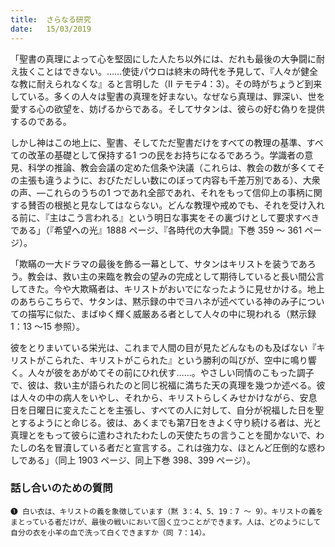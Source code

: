 ```yaml
---
title:  さらなる研究
date:   15/03/2019
---
```


「聖書の真理によって心を堅固にした人たち以外には、だれも最後の大争闘に耐え抜くことはできない。……使徒パウロは終末の時代を予見して、『人々が健全な教に耐えられなくな』ると言明した（Ⅱ テモテ4：3）。その時がちょうど到来している。多くの人々は聖書の真理を好まない。なぜなら真理は、罪深い、世を愛する心の欲望を、妨げるからである。そしてサタンは、彼らの好む偽りを提供するのである。

しかし神はこの地上に、聖書、そしてただ聖書だけをすべての教理の基準、すべての改革の基礎として保持する1 つの民をお持ちになるであろう。学識者の意見、科学の推論、教会会議の定めた信条や決議（これらは、教会の数が多くてその主張も違うように、おびただしい数にのぼって内容も千差万別である）、大衆の声、―これらのうちの1 つであれ全部であれ、それをもって信仰上の事柄に関する賛否の根拠と見なしてはならない。どんな教理や戒めでも、それを受け入れる前に、『主はこう言われる』という明日な事実をその裏づけとして要求すべきである」（『希望への光』1888 ページ、『各時代の大争闘』下巻 359 ～ 361 ページ）。

「欺瞞の一大ドラマの最後を飾る一幕として、サタンはキリストを装うであろう。教会は、救い主の来臨を教会の望みの完成として期待していると長い間公言してきた。今や大欺瞞者は、キリストがおいでになったように見せかける。地上のあちらこちらで、サタンは、黙示録の中でヨハネが述べている神のみ子についての描写に似た、まばゆく輝く威厳ある者として人々の中に現われる（黙示録 1：13 ～15 参照）。

彼をとりまいている栄光は、これまで人間の目が見たどんなものも及ばない『キリストがこられた、キリストがこられた』という勝利の叫びが、空中に鳴り響く。人々が彼をあがめてその前にひれ伏す……。やさしい同情のこもった調子で、彼は、救い主が語られたのと同じ祝福に満ちた天の真理を幾つか述べる。彼は人々の中の病人をいやし、それから、キリストらしくみせかけながら、安息日を日曜日に変えたことを主張し、すべての人に対して、自分が祝福した日を聖とするようにと命じる。彼は、あくまでも第7日をきよく守り続ける者は、光と真理とをもって彼らに遣わされたわたしの天使たちの言うことを聞かないで、わたしの名を冒瀆している者だと宣言する。これは強力な、ほとんど圧倒的な惑わしである」（同上 1903 ページ、同上下巻 398、399 ページ）。

### 話し合いのための質問

`❶ 白い衣は、キリストの義を象徴しています（黙 3：4、5、19：7 ～ 9）。キリストの義をまとっている者だけが、最後の戦いにおいて固く立つことができます。人は、どのようにして自分の衣を小羊の血で洗って白くできますか（同 7：14）。`